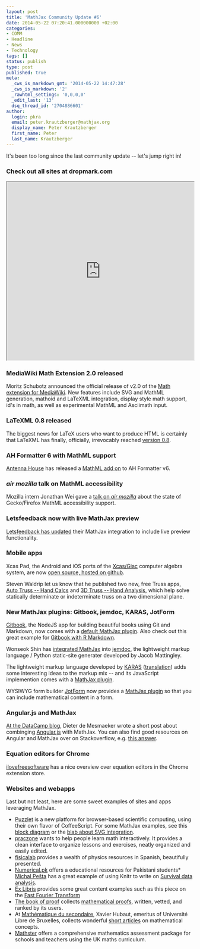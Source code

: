 ```yaml
---
layout: post
title: 'MathJax Community Update #6'
date: 2014-05-22 07:20:41.000000000 +02:00
categories:
- COMM
- Headline
- News
- Technology
tags: []
status: publish
type: post
published: true
meta:
  _cws_is_markdown_gmt: '2014-05-22 14:47:28'
  _cws_is_markdown: '2'
  _rawhtml_settings: '0,0,0,0'
  _edit_last: '13'
  dsq_thread_id: '2704886601'
author:
  login: pkra
  email: peter.krautzberger@mathjax.org
  display_name: Peter Krautzberger
  first_name: Peter
  last_name: Krautzberger
---
```


It's been too long since the last community update -- let's jump right in!

### Check out all sites at dropmark.com

<iframe src="http://mathjax.dropmark.com/176927" width="100%" height="480" scrolling="yes"></iframe>

### MediaWiki Math Extension 2.0 released

Moritz Schubotz announced the official release of v2.0 of the [Math extension for MediaWiki](http://math2.beta.wmflabs.org/wiki/Main_Page). New features include SVG and MathML generation, mathoid and LaTeXML integration, display style math support, id's in math, as well as experimental MathML and Asciimath input.

### LaTeXML 0.8 released

The biggest news for LaTeX users who want to produce HTML is certainly that LaTeXML has finally, officially, irrevocably reached [version 0.8](http://dlmf.nist.gov/LaTeXML/).

### AH Formatter 6 with MathML support

[Antenna House](http://antennahouse.com/) has released a [MathML add on](http://antennahouse.com/xslfo/mathml-conformance.htm) to AH Formatter v6.

### _air mozilla_ talk on MathML accessibility

Mozilla intern Jonathan Wei gave a [talk on _air mozilla_](https://air.mozilla.org/mathml-accessability/) about the state of Gecko/Firefox MathML accessibility support.

### Letsfeedback now with live MathJax preview

[Letsfeedback has updated](http://letsfeedback.tumblr.com/post/78648922575/new-letsfeedback-release-now-online) their MathJax integration to include live preview functionality.

### Mobile apps

Xcas Pad, the Android and iOS ports of the [Xcas/Giac](http://en.wikipedia.org/wiki/Xcas) computer algebra system, are now [open source, hosted on github](https://github.com/xcaspad).

Steven Waldrip let us know that he published two new, free Truss apps, [Auto Truss -- Hand Calcs](https://play.google.com/store/apps/details?id=com.sw.structural.truss) and [3D Truss -- Hand Analysis](https://play.google.com/store/apps/details?id=com.sw.structural.truss3d), which help solve statically determinate or indeterminate truss on a two dimensional plane.

### New MathJax plugins: Gitbook, jemdoc, KARAS, JotForm

[Gitbook](http://www.gitbook.io/), the NodeJS app for building beautiful books using Git and Markdown, now comes with a [default MathJax plugin](https://github.com/GitbookIO/gitbook#default-plugins). Also check out this great example for [Gitbook with R Markdown](http://jason.bryer.org/Rgitbook/index.html).

Wonseok Shin has [integrated MathJax](http://www.stanford.edu/~wsshin/jemdoc+mathjax.html) into [jemdoc](http://jemdoc.jaboc.net/), the lightweight markup language / Python static-site generater developed by Jacob Mattingley.

The lightweight markup language developed by [KARAS](http://lightweightmarkuplanguage.com/index.html) ([translation](http://translate.google.com/translate?u=http%3A%2F%2Flightweightmarkuplanguage.com%2Findex.html&amp;hl=en&amp;langpair=auto|en&amp;tbb=1&amp;ie=UTF-8)) adds some interesting ideas to the markup mix -- and its JavaScript implemention comes with a [MathJax plugin](https://github.com/KARAS-LightweightMarkupLanguage/KARAS_Javascript/blob/master/plugins/MathJax.js).

WYSIWYG form builder [JotForm](http://www.jotform.com/) now provides a [MathJax plugin](http://widgets.jotform.com/widget/mathjax) so that you can include mathematical content in a form.

### Angular.js and MathJax

[At the DataCamp blog](http://blog.datacamp.com/mathjax-binding-in-angular-js/), Dieter de Mesmaeker wrote a short post about combinging [Angular.js](https://angularjs.org/) with MathJax. You can also find good resources on Angular and MathJax over on Stackoverflow, e.g. [this answer](http://stackoverflow.com/questions/16087146/getting-mathjax-to-update-after-changes-to-angularjs-model).

### Equation editors for Chrome

[ilovefreesoftware](http://www.ilovefreesoftware.com/19/featured/math-equation-editor-extensions-for-google-chrome.html) has a nice overview over equation editors in the Chrome extension store.

### Websites and webapps

Last but not least, here are some sweet examples of sites and apps leveraging MathJax.

*   [Puzzlet](http://puzlet.com/) is a new platform for browser-based scientific computing, using their own flavor of CoffeeScript. For some MathJax examples, see this [block diagram](http://puzlet.com/m/b00b1) or the [blab about SVG integration](http://puzlet.com/m/b00b3).
*   [praczone](http://www.praczone.com/) wants to help people learn math interactively. It provides a clean interface to organize lessons and exercises, neatly organized and easily edited.
*   [fisicalab](http://www.fisicalab.com/) provides a wealth of physics resources in Spanish, beautifully presented.
*   [Numerical.pk](http://www.numerical.pk/Home.aspx) offers a educational resources for Pakistani students*   [Michal Pešta](http://www.karlin.mff.cuni.cz/~pesta/) has a great example of using Knitr to write on [Survival data analysis](http://www.karlin.mff.cuni.cz/~pesta/NMFM404/survival.html).
*   [Ex Libris](http://nonagon.org/ExLibris/) provides some great content examples such as this piece on the [Fast Fourier Transform](http://nonagon.org/ExLibris/gauss-fast-fourier-transform)
*   [The book of proof](http://www.bookofproofs.org/) collects [mathematical proofs](http://www.bookofproofs.org/branches/why-is-it-impossible-to-divide-by-0/), written, vetted, and ranked by its users.
*   At [Mathématique du secondaire](http://xavier.hubaut.info/coursmath/), Xavier Hubaut, emeritus of Université Libre de Bruxelles, collects wonderful [short articles](http://xavier.hubaut.info/coursmath/pol/snub.htm) on mathematical concepts.
*   [Mathster](http://www.mathster.com/) offers a comprehensive mathematics assessment package for  schools and teachers using the UK maths curriculum.